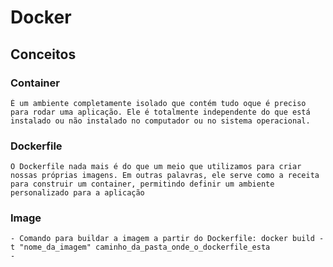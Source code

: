 # Docker

## Conceitos

### Container
    É um ambiente completamente isolado que contém tudo oque é preciso para rodar uma aplicação. Ele é totalmente independente do que está instalado ou não instalado no computador ou no sistema operacional.

### Dockerfile
    O Dockerfile nada mais é do que um meio que utilizamos para criar nossas próprias imagens. Em outras palavras, ele serve como a receita para construir um container, permitindo definir um ambiente personalizado para a aplicação

### Image
    - Comando para buildar a imagem a partir do Dockerfile: docker build -t "nome_da_imagem" caminho_da_pasta_onde_o_dockerfile_esta
    - 
